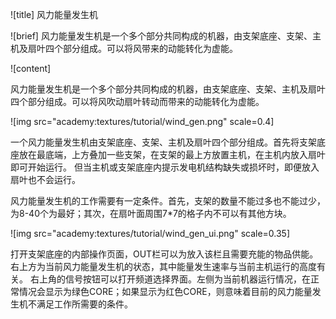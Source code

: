 ![title]
风力能量发生机

![brief]
风力能量发生机是一个多个部分共同构成的机器，由支架底座、支架、主机及扇叶四个部分组成。可以将风带来的动能转化为虚能。

![content]

风力能量发生机是一个多个部分共同构成的机器，由支架底座、支架、主机及扇叶四个部分组成。可以将风吹动扇叶转动而带来的动能转化为虚能。

![img src="academy:textures/tutorial/wind_gen.png" scale=0.4]

一个风力能量发生机由支架底座、支架、主机及扇叶四个部分组成。首先将支架底座放在最底端，上方叠加一些支架，在支架的最上方放置主机，在主机内放入扇叶即可开始运行。
但当主机或支架底座内提示发电机结构缺失或损坏时，即便放入扇叶也不会运行。

风力能量发生机的工作需要有一定条件。首先，支架的数量不能过多也不能过少，为8-40个为最好；其次，在扇叶面周围7*7的格子内不可以有其他方块。

![img src="academy:textures/tutorial/wind_gen_ui.png" scale=0.35]

打开支架底座的内部操作页面，OUT栏可以为放入该栏且需要充能的物品供能。右上方为当前风力能量发生机的状态，其中能量发生速率与当前主机运行的高度有关。
右上角的信号按钮可以打开频道选择界面。左侧为当前机器运行情况，在正常情况会显示为绿色CORE；如果显示为红色CORE，则意味着目前的风力能量发生机不满足工作所需要的条件。